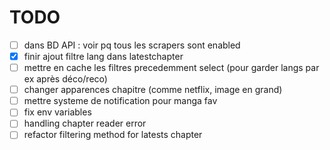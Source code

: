 # TODO

- [ ] dans BD API : voir pq tous les scrapers sont enabled
- [x] finir ajout filtre lang dans latestchapter
- [ ] mettre en cache les filtres precedemment select (pour garder langs par ex après déco/reco)
- [ ] changer apparences chapitre (comme netflix, image en grand)
- [ ] mettre systeme de notification pour manga fav
- [ ] fix env variables
- [ ] handling chapter reader error
- [ ] refactor filtering method for latests chapter
